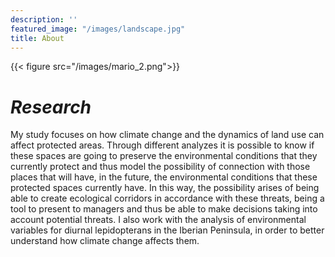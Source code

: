 ```yaml
---
description: ''
featured_image: "/images/landscape.jpg"
title: About
---
```

{{< figure src="/images/mario_2.png">}}

# _Research_

My study focuses on how climate change and the dynamics of land use can affect protected areas. Through different analyzes it is possible to know if these spaces are going to preserve the environmental conditions that they currently protect and thus model the possibility of connection with those places that will have, in the future, the environmental conditions that these protected spaces currently have. In this way, the possibility arises of being able to create ecological corridors in accordance with these threats, being a tool to present to managers and thus be able to make decisions taking into account potential threats. I also work with the analysis of environmental variables for diurnal lepidopterans in the Iberian Peninsula, in order to better understand how climate change affects them.